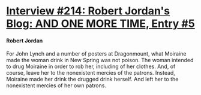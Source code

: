 # [Interview #214: Robert Jordan's Blog: AND ONE MORE TIME, Entry #5](https://www.theoryland.com/intvmain.php?i=214#5)

#### Robert Jordan

For John Lynch and a number of posters at Dragonmount, what Moiraine made the woman drink in New Spring was not poison. The woman intended to drug Moiraine in order to rob her, including of her clothes. And, of course, leave her to the nonexistent mercies of the patrons. Instead, Moiraine made her drink the drugged drink herself. And left her to the nonexistent mercies of her own patrons.


